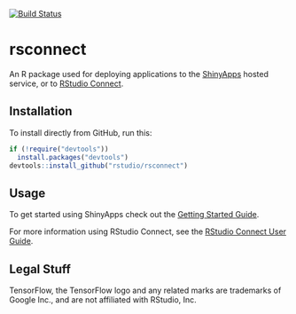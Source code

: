 [![Build Status](https://travis-ci.org/rstudio/rsconnect.svg?branch=master)](https://travis-ci.org/rstudio/rsconnect)

rsconnect
=======================================================

An R package used for deploying applications to the [ShinyApps](http://shinyapps.io/) hosted service, 
or to [RStudio Connect](https://www.rstudio.com/products/connect/).

## Installation

To install directly from GitHub, run this:

```r
if (!require("devtools"))
  install.packages("devtools")
devtools::install_github("rstudio/rsconnect")
```

## Usage

To get started using ShinyApps check out the [Getting Started Guide](http://shiny.rstudio.com/articles/shinyapps.html).

For more information using RStudio Connect, see the [RStudio Connect User Guide](http://docs.rstudio.com/connect/user/index.html).


## Legal Stuff

TensorFlow, the TensorFlow logo and any related marks are trademarks of Google Inc., and are not affiliated with RStudio, Inc.
